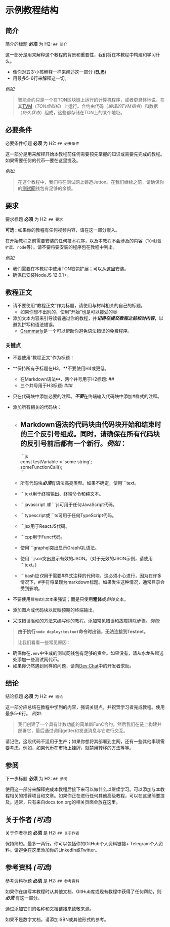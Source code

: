 # 示例教程结构

## 简介

简介的标题 **必须** 为 H2: `## 简介`

这一部分是用来解释这个教程的背景和重要性，我们将在本教程中构建和学习什么。

- 像你对五岁小孩解释一样来阐述这一部分 (**[ELI5](https://www.dictionary.com/e/slang/eli5/)**)
- 用最多5-6行来解释这一切。

*例如:*

>智能合约只是一个在TON区块链上运行的计算机程序，或者更具体地说，在其[TVM](/learn/tvm-instructions/tvm-overview)（_TON虚拟机_）上运行。合约由代码（_编译的TVM指令_）和数据（_持久状态_）组成，这些都存储在TON上的某个地址。

## 必要条件

必要条件标题 **必须** 为 H2: `## 必要条件`

这一部分是用来解释开始本教程前任何需要预先掌握的知识或需要先完成的教程。如果需要任何的代币—要在这里提及。

*例如:*

>在这个教程中，我们将在测试网上铸造Jetton。在我们继续之前，请确保你的[测试网](/develop/smart-contracts/environment/testnet)钱包有足够的余额。

## 要求

要求标题 **必须** 为 H2: `## 要求`

**可选 :** 如果你的教程有任何视频内容，请在这一部分嵌入。

在开始教程之前需要安装的任何技术程序，以及本教程不会涉及的内容（`TON钱包扩展`、`node`等）。请不要将要安装的程序包在教程中列出。

*例如:*

- 我们需要在本教程中使用TON钱包扩展；可以从[这里](https://chrome.google.com/webstore/detail/ton-wallet/nphplpgoakhhjchkkhmiggakijnkhfnd)安装。
- 确保已安装NodeJS 12.0.1+。

## 教程正文

- 请不要使用“教程正文”作为标题，请使用与材料相关的自己的标题。
  - 如果你想不出别的，使用“开始”也是可以接受的😉
- 添加文本内容来引导读者通过你的教程，并***记得在提交教程之前校对内容***，以避免拼写和语法错误。
  - [Grammarly](http://grammarly.com)是一个可以帮助你避免语法错误的免费程序。

### 关键点

- 不要使用“教程正文”作为标题！
- **保持所有子标题在H3，**不要使用H4或更低。
    - 在Markdown语法中，两个井号用于H2标题: ##
    - 三个井号用于H3标题: ###
- 只在代码块中添加必要的注释。***不要***在终端输入代码块中添加#样式的注释。
- 添加所有相关的代码块：
    - Markdown语法的代码块由代码块开始和结束时的三个反引号组成。同时，请确保在所有代码块的反引号前后都有一个新行。*例如*：
        - 
        \```js  
        const testVariable = 'some string';  
        someFunctionCall();  
        \```  
        
    - 所有代码块***必须***有语法高亮类型。如果不确定，使用\```text。
    - \```text用于终端输出、终端命令和纯文本。
    - \```javascript *或* ```js可用于任何JavaScript代码。
    - \```typescript或```ts可用于任何TypeScript代码。
    - \```jsx用于ReactJS代码。
    - \```cpp用于Func代码。
    - 使用\```graphql突出显示GraphQL语法。
    - 使用\```json突出显示有效的JSON。（对于无效的JSON示例，请使用\```text。）
    - \```bash应*仅*用于需要#样式注释的代码块。这必须小心进行，因为在许多情况下，#字符将呈现为markdown标题。如果发生这种情况，通常目录会受到影响。
- 不要使用`预格式化文本`来强调；而是只使用**粗体**或*斜体*文本。
- 添加图片或代码块以反映预期的终端输出。

- 采取错误驱动的方法来编写你的教程。添加常见错误和故障排除步骤。*例如:*

> **由于执行`node deploy:testnet`命令时出错，无法连接到Testnet。**
>
> 让我们看看一些常见原因：
>  
* 确保你在`.env`中生成的测试网钱包有足够的资金。如果没有，请从水龙头赠送处添加一些测试网代币。
* 如果你仍然遇到同样的问题，请向[Dev Chat](https://t.me/TonDev_eng/)中的开发者求助。
>

## 结论

结论标题 **必须** 为 H2: `## 结论`

这一部分应总结在教程中学到的内容，强调关键点，并祝贺学习者完成教程。使用最多5-6行。
*例如*:

> 我们创建了一个具有计数功能的简单新FunC合约。然后我们在链上构建并部署它，最后通过调用getter和发送消息与它进行交互。

请记住，这段代码不适用于生产；如果你想将其部署到主网，还有一些其他事项需要考虑，例如，如果代币在市场上挂牌，就禁用转移的方法等等。
>

## 参阅

下一步标题 **必须** 为 H2: `## 参阅`

使用这一部分来解释完成本教程后接下来可以做什么以继续学习。可以添加与本教程相关的推荐项目和文章。如果你正在进行任何其他高级教程，可以在这里简要提及。通常，只有来自docs.ton.org的相关页面会放在这里。

## 关于作者 *(可选)*

关于作者标题 **必须** 是 H2: `## 关于作者`

保持简短。最多一两行。你可以包括你的GitHub个人资料链接+ Telegram个人资料。请避免在这里添加你的LinkedIn或Twitter。

## 参考资料 *(可选)*

参考资料标题 **必须** 是 H2: `## 参考资料`

如果你在编写本教程时从其他文档、GitHub库或现有教程中获得了任何帮助，则***必须*** 有这一部分。

通过添加它们的名称和文档链接来致敬来源。

如果不是数字文档，请添加ISBN或其他形式的参考。
